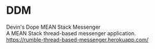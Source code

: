 # DDM
Devin's Dope MEAN Stack Messenger <br/>
A MEAN Stack thread-based messenger application. <br/>
https://rumble-thread-based-messenger.herokuapp.com/
